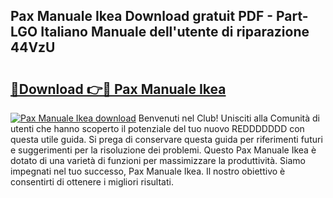 ## Pax Manuale Ikea Download gratuit PDF - Part-LGO Italiano Manuale dell'utente di riparazione 44VzU

# <h2><a href="http://dfeon96.blite.top/?on=Pax+Manuale+Ikea">🔗Download 👉🔴 Pax Manuale Ikea</a></h2>

[![Pax Manuale Ikea download](https://i.imgur.com/lujVjoI.png)](http://dfeon96.blite.top/?on=Pax+Manuale+Ikea)
Benvenuti nel Club! Unisciti alla Comunità di utenti che hanno scoperto il potenziale del tuo nuovo REDDDDDDD con questa utile guida. Si prega di conservare questa guida per riferimenti futuri e suggerimenti per la risoluzione dei problemi. Questo Pax Manuale Ikea è dotato di una varietà di funzioni per massimizzare la produttività. Siamo impegnati nel tuo successo, Pax Manuale Ikea. Il nostro obiettivo è consentirti di ottenere i migliori risultati.
